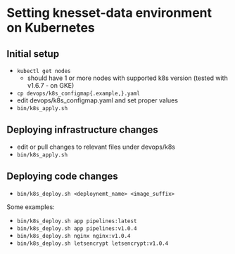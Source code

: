 # Setting knesset-data environment on Kubernetes

## Initial setup

* `kubectl get nodes`
  * should have 1 or more nodes with supported k8s version (tested with v1.6.7 - on GKE)
* `cp devops/k8s_configmap{.example,}.yaml`
* edit devops/k8s_configmap.yaml and set proper values
* `bin/k8s_apply.sh`

## Deploying infrastructure changes

* edit or pull changes to relevant files under devops/k8s
* `bin/k8s_apply.sh`

## Deploying code changes

* `bin/k8s_deploy.sh <deploynemt_name> <image_suffix>`

Some examples:

* `bin/k8s_deploy.sh app pipelines:latest`
* `bin/k8s_deploy.sh app pipelines:v1.0.4`
* `bin/k8s_deploy.sh nginx nginx:v1.0.4`
* `bin/k8s_deploy.sh letsencrypt letsencrypt:v1.0.4`
